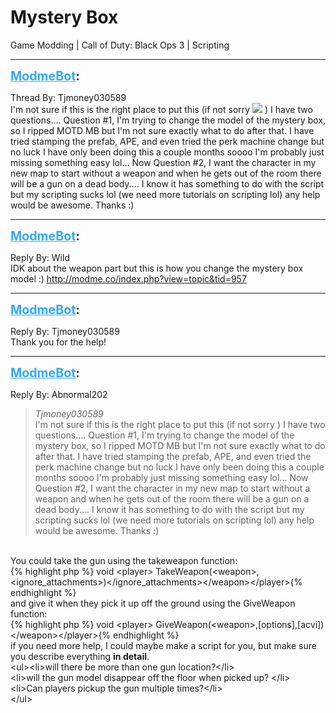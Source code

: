 # Mystery Box
Game Modding | Call of Duty: Black Ops 3 | Scripting

---
<strong style="font-size: 1.4em;"><span style="text-decoration: underline;text-decoration-color: #34a7f9;"><span style="color:#34a7f9;">ModmeBot</span></span>:</strong>

<p>Thread By: Tjmoney030589<br />I&#39;m not sure if this is the right place to put this (if not sorry <img style="max-width: 500px;" src="http://modme.co/emoticons/trollface.png"> ) I have two questions.... Question #1, I&#39;m trying to change the model of the mystery box, so I ripped MOTD MB but I&#39;m not sure exactly what to do after that. I have tried stamping the prefab, APE, and even tried the perk machine change but no luck I have only been doing this a couple months soooo I&#39;m probably just missing something easy lol... Now Question #2, I want the character in my new map to start without a weapon and when he gets out of the room there will be a gun on a dead body.... I know it has something to do with the script but my scripting sucks lol (we need more tutorials on scripting lol) any help would be awesome. Thanks :)</p>

---
<strong style="font-size: 1.4em;"><span style="text-decoration: underline;text-decoration-color: #34a7f9;"><span style="color:#34a7f9;">ModmeBot</span></span>:</strong>

<p>Reply By: Wild<br />IDK about the weapon part but this is how you change the mystery box model :) <a href="http://modme.co/index.php?view=topic&tid=957">http://modme.co/index.php?view=topic&amp;tid=957</a></p>

---
<strong style="font-size: 1.4em;"><span style="text-decoration: underline;text-decoration-color: #34a7f9;"><span style="color:#34a7f9;">ModmeBot</span></span>:</strong>

<p>Reply By: Tjmoney030589<br />Thank you for the help!</p>

---
<strong style="font-size: 1.4em;"><span style="text-decoration: underline;text-decoration-color: #34a7f9;"><span style="color:#34a7f9;">ModmeBot</span></span>:</strong>

<p>Reply By: Abnormal202<br /><blockquote><em>Tjmoney030589</em><br />I&#39;m not sure if this is the right place to put this (if not sorry  ) I have two questions.... Question #1, I&#39;m trying to change the model of the mystery box, so I ripped MOTD MB but I&#39;m not sure exactly what to do after that. I have tried stamping the prefab, APE, and even tried the perk machine change but no luck I have only been doing this a couple months soooo I&#39;m probably just missing something easy lol... Now Question #2, I want the character in my new map to start without a weapon and when he gets out of the room there will be a gun on a dead body.... I know it has something to do with the script but my scripting sucks lol (we need more tutorials on scripting lol) any help would be awesome. Thanks :) </blockquote><br /> You could take the gun using the takeweapon function:<br />{% highlight php %}
void &lt;player&gt; TakeWeapon(&lt;weapon&gt;,&lt;ignore_attachments&gt;)&lt;/ignore_attachments&gt;&lt;/weapon&gt;&lt;/player&gt;{% endhighlight %}
 <br />and give it when they pick it up off the ground using the GiveWeapon function:<br />{% highlight php %}
void &lt;player&gt; GiveWeapon(&lt;weapon&gt;,[options],[acvi])&lt;/weapon&gt;&lt;/player&gt;{% endhighlight %}
 <br />if you need more help, I could maybe make a script for you, but make sure you describe everything <strong>in detail</strong>.<br />&lt;ul&gt;&lt;li&gt;will there be more than one gun location?&lt;/li&gt;<br />&lt;li&gt;will the gun model disappear off the floor when picked up? &lt;/li&gt;<br />&lt;li&gt;Can players pickup the gun multiple times?&lt;/li&gt;<br />&lt;/ul&gt;</p>
